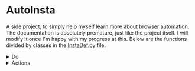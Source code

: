 # AutoInsta
A side project, to simply help myself learn more about browser automation. The documentation is absolutely premature, just like the project itself. I will modify it once I'm happy with my progress at this. Below are the functions divided by classes in the [InstaDef.py](InstaDef.py) file.

<details>
	<summary>Do</summary>
    The do class contains the functions that interact with the user and utilise the other classes to get the desired results. Below is a list of all the functions in this class and a brief description of what each one of them does.
	<ul>
		<!-- <li><i></i></li> -->
        <li><i>startIG()</i></li>
		This function is the one that starts the browser and goes to the instagram site.
	</ul>
</details>

<details>
	<summary>Actions</summary>
    The action class contains functions that interact with the interface of the website. Below is a list of all the functions in this class and a brief description of what each of them does.
	<ul>
		<!-- <li><i></i></li> -->
		<li><i>homLike(n)</i></li>
		This function likes posts in the home/feed section of Instagram. It takes one parameter: n, this is the number of posts that the function will like before scrolling back up top. It waits for 4 seconds between each like, to make the activity seem more natural.
		<li><i>homDislike(n)</i></li>
		This function dislikes posts in the home/feed section of Instagram. It takes one parameter: n. It waits for 4 seconds between each dislike.
		<li><i>postLike()</i></li>
		This function likes pop-up posts. It waits 1 second before doing so to let the elements load properly.
		<li><i>postDislike()</i></li>
		This function dislikes pop-up posts. It waits 1 second before doing so.
		<li><i>comment(text)</i></li>
		This function comments on pop-up posts. It takes a parameter: text, this is the text that is commented on a post. In a video, the function behaves abnormally. It waits at least 2 seconds before doing so. If it can't locate the commenting interface, it forfeits the action.
		<li><i>postSelect()</i></li>
		This function selects the first post in any account and opens it in pop-up mode. It waits 1 second before doing so. If it can't locate the element, it forfeits the action.
		<li><i>expSelect()</i></li>
		This function selects the first post in the explore page and opens it in pop-up mode. It waits 2 seconds before doing so.
		<li><i>topSelect()</i></li>
		This function selects the first post in the top posts section of any tag page and opens it in pop-up mode. It waits 2 seconds before doing so.
		<li><i>recSelect()</i></li>
		This function selects the first post in the recent posts section of any tag page and opens it in pop-up mode. It waits 2 seconds before doing so.
		<li><i>next()</i></li>
		This function clicks the next button next to a pop-up post. It waits 1 second before doing so. It returns 0 if it is able to find and click the button, otherwise it returns 1 and forfeits the action.
		<li><i>prev()</i></li>
		This function clicks the previous button next to a pop-up post. It waits 1 second before doing so. It returns 0 if it is able to find and click the button, otherwise it returns 1 and forfeits the action.
		<li><i>close()</i></li>
		This function close the previous of a pop-up post. It waits 1 second before doing so. If it can't locate the closing button, it forfeits the action.
		<li><i>scroll(dir)</i></li>
		This function scrolls instagram. It takes one parameter: dir, if the user wants to go to the top, then they must mention 'top' as the value of the dir parameter. Otherwise the function simply scrolls 400 pixels downwards. It waits 1 second before doing so.
		<li><i>postCount()</i></li>
		This function returns the number of posts that an account has. It waits 1 second before doing so.
		<li><i>follow()</i></li>
		This function presses the follow button in a profile. It waits 1 second before doing so. If it can't interact with the element, it forfeits the action.
		<li><i>unfollow()</i></li>
		This function presses the unfollow button in a pop-up prompt for the same. It can also cancel follow requests by withdrawing the request. It waits 1 second before diong so. If it can't interact with the element, it forfeits the action.
		<li><i>sugFollow(n)</i></li>
		This function follows accounts in the suggestions page. It takes one parameter n: where the input 'fol' makes the function follow accounts in the suggestions page itself. Otherwise it goes into each account seperately. It waits 1 second before doing so.
		<li><i>private()</i></li>
		This function returns 0 if an account is private or if a follow request has already been made and 1 if not. It waits 1 second before doing so. If it can't extract this information, it forfeits the action.
		<li><i>followingCount()</i></li>
		This function returns the number of accounts that any account is following. It waits 1 second before doing so.
		<li><i>followerCount()</i></li>
		This function returns the number of accounts that follow any account. It waits 1 second before doing so.
		<li><i>profFollowing()</i></li>
		This function opens the following pop-up menu of any account. It waits 1 second before doing so.
		<li><i>profUnfollow()</i></li>
		This function unfollows accounts in user's following page. It waits atleast 3 seconds before doing so.
		<li><i>postToProf()</i></li>
		This function goes to the account of the owner of any post open in pop-up mode. It waits 1 second before doing so.
		<li><i>topAccounts(num)</i></li>
		This function goes to instagram's top accounts section and selects the top profiles sequentially. It takes one parameter: num, this reflects the index of the profiles in the list that are to be interacted with. It waits for 1 second before doing so.
	</ul>
</details>
